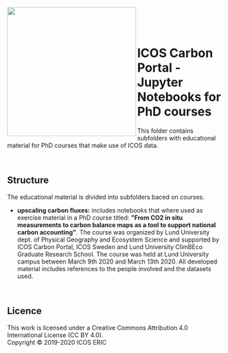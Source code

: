 <img src="https://www.icos-cp.eu/sites/default/files/2017-11/ICOS_CP_logo.png" width="300" align="left"/>
<br>
<br>
<br>

# ICOS Carbon Portal - Jupyter Notebooks for PhD courses
This folder contains subfolders with educational material for PhD courses that make use of ICOS data.

<br>

## Structure
The educational material is divided into subfolders baced on courses.

* **upscaling carbon fluxes:** includes notebooks that where used as exercise material in a PhD course titled: **"From CO2 in situ measurements to carbon balance maps as a tool to support national carbon accounting"**. The course was organized by Lund University dept. of Physical Geography and Ecosystem Science and supported by ICOS Carbon Portal, ICOS Sweden and  Lund University ClimBEco Graduate Research School. The course was held at Lund University campus between March 9th 2020 and March 13th 2020. All developed material includes references to the people involved and the datasets used.

<br>

## Licence
This work is licensed under a Creative Commons Attribution 4.0 International License (CC BY 4.0). <br>
Copyright © 2019-2020 ICOS ERIC
